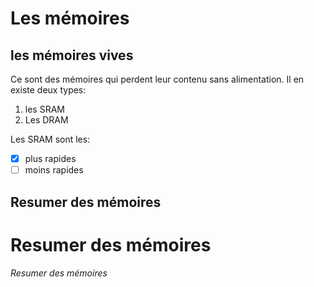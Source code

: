# Les mémoires

## les mémoires vives
Ce sont des mémoires qui perdent leur contenu sans alimentation. Il en existe deux types:
1. les SRAM
2. Les DRAM

Les SRAM sont les:
- [X] plus rapides
- [ ] moins rapides
## Resumer des mémoires
<h1> Resumer des mémoires </h1>
<h6> Resumer des mémoires </h6>
